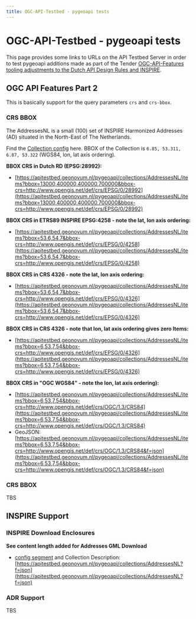 ```yaml
---
title: OGC-API-Testbed - pygeoapi tests
---
```


# OGC-API-Testbed - pygeoapi tests

This page provides some links to URLs on the API Testbed Server in order to test 
pygeoapi additions made as part of the Tender [OGC-API-Features tooling adjustments to the Dutch API Design Rules and INSPIRE](https://www.geonovum.nl/themas/invitation-to-tender).

## OGC API Features Part 2
This is basically support for the query parameters `crs` and `crs-bbox`.

### CRS BBOX

The AddressesNL is a small (100) set of INSPIRE Harmonized Addresses (AD) situated in the
North-East of The Netherlands.

Find the [Collection config](https://github.com/Geonovum/ogc-api-testbed/blob/main/services/pygeoapi/local.config.yml#L57) here. 
BBOX of the Collection is `6.85, 53.311, 6.87, 53.322` (WGS84, lon, lat axis ordering). 
 
**BBOX CRS in Dutch RD (EPSG:28992):**

* [https://apitestbed.geonovum.nl/pygeoapi/collections/AddressesNL/items?bbox=13000,400000,400000,700000&bbox-crs=http://www.opengis.net/def/crs/EPSG/0/28992](https://apitestbed.geonovum.nl/pygeoapi/collections/AddressesNL/items?bbox=13000,400000,400000,700000&bbox-crs=http://www.opengis.net/def/crs/EPSG/0/28992)

**BBOX CRS in ETRS89 INSPIRE EPSG:4258 - note the lat, lon axis ordering:**

* [https://apitestbed.geonovum.nl/pygeoapi/collections/AddressesNL/items?bbox=53,6,54,7&bbox-crs=http://www.opengis.net/def/crs/EPSG/0/4258](https://apitestbed.geonovum.nl/pygeoapi/collections/AddressesNL/items?bbox=53,6,54,7&bbox-crs=http://www.opengis.net/def/crs/EPSG/0/4258)

**BBOX CRS in CRS 4326 - note the lat, lon axis ordering:**

* [https://apitestbed.geonovum.nl/pygeoapi/collections/AddressesNL/items?bbox=53,6,54,7&bbox-crs=http://www.opengis.net/def/crs/EPSG/0/4326](https://apitestbed.geonovum.nl/pygeoapi/collections/AddressesNL/items?bbox=53,6,54,7&bbox-crs=http://www.opengis.net/def/crs/EPSG/0/4326)

**BBOX CRS in CRS 4326 - note that lon, lat axis ordering gives zero Items:**
  
* [https://apitestbed.geonovum.nl/pygeoapi/collections/AddressesNL/items?bbox=6,53,7,54&bbox-crs=http://www.opengis.net/def/crs/EPSG/0/4326](https://apitestbed.geonovum.nl/pygeoapi/collections/AddressesNL/items?bbox=6,53,7,54&bbox-crs=http://www.opengis.net/def/crs/EPSG/0/4326)

**BBOX CRS in "OGC WGS84" - note the lon, lat axis ordering):**

* [https://apitestbed.geonovum.nl/pygeoapi/collections/AddressesNL/items?bbox=6,53,7,54&bbox-crs=http://www.opengis.net/def/crs/OGC/1.3/CRS84](https://apitestbed.geonovum.nl/pygeoapi/collections/AddressesNL/items?bbox=6,53,7,54&bbox-crs=http://www.opengis.net/def/crs/OGC/1.3/CRS84)
* GeoJSON: [https://apitestbed.geonovum.nl/pygeoapi/collections/AddressesNL/items?bbox=6,53,7,54&bbox-crs=http://www.opengis.net/def/crs/OGC/1.3/CRS84&f=json](https://apitestbed.geonovum.nl/pygeoapi/collections/AddressesNL/items?bbox=6,53,7,54&bbox-crs=http://www.opengis.net/def/crs/OGC/1.3/CRS84&f=json)

### CRS BBOX
TBS

## INSPIRE Support

### INSPIRE Download Enclosures

**See content length added for Addresses GML Download**

* [config segment](https://github.com/Geonovum/ogc-api-testbed/blob/main/services/pygeoapi/local.config.yml#L144) and Collection Description: [https://apitestbed.geonovum.nl/pygeoapi/collections/AddressesNL?f=json](https://apitestbed.geonovum.nl/pygeoapi/collections/AddressesNL?f=json) 

### ADR Support
TBS
